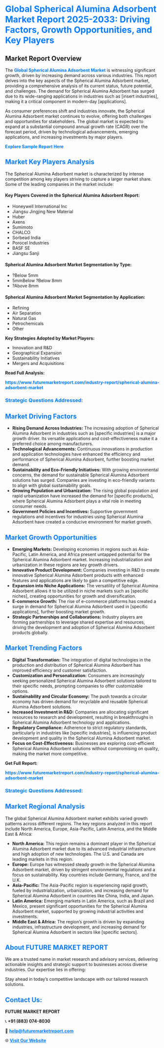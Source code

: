 <h1 style="color: #007BFF;">Global Spherical Alumina Adsorbent Market Report 2025-2033: Driving Factors, Growth Opportunities, and Key Players</h1>

<section id="overview">
<h2>Market Report Overview</h2>
<p>The <a href="https://www.futuremarketreport.com/industry-report/spherical-alumina-adsorbent-market" style="color: #007BFF; text-decoration: none;"><strong>Global Spherical Alumina Adsorbent Market</strong></a> is witnessing significant growth, driven by increasing demand across various industries. This report delves into the key aspects of the Spherical Alumina Adsorbent market, providing a comprehensive analysis of its current status, future potential, and challenges. The demand for Spherical Alumina Adsorbent has surged due to its wide-ranging applications in industries such as [insert industries], making it a critical component in modern-day [applications].</p>
<p>As consumer preferences shift and industries innovate, the Spherical Alumina Adsorbent market continues to evolve, offering both challenges and opportunities for stakeholders. The global market is expected to expand at a substantial compound annual growth rate (CAGR) over the forecast period, driven by technological advancements, emerging applications, and increasing investments by major players.</p>
</section>

<section id="overview">
<p><a href="https://www.futuremarketreport.com/request-sample/reportId=114694" style="color: #007BFF; text-decoration: none;"><strong>Explore Sample Report Here</strong></a></p>
</section>

<section id="key-players">
<h2 style="color: #007BFF;">Market Key Players Analysis</h2>
<p>The Spherical Alumina Adsorbent market is characterized by intense competition among key players striving to capture a larger market share. Some of the leading companies in the market include:</p>
<h4>Key Players Covered in the Spherical Alumina Adsorbent Report:</h4>
<ul><li>Honeywell International Inc</li><li>Jiangsu Jingjing New Material</li><li>Huber</li><li>Axens</li><li>Sumimoto</li><li>CHALCO</li><li>Sorbead India</li><li>Porocel Industries</li><li>BASF SE</li><li>Jiangsu Sanji</li></ul>
<h4>Spherical Alumina Adsorbent Market Segmentation by Type:</h4>
<ul><li>?Below 5mm</li><li>5mmBelow ?Below 8mm</li><li>?Above 8mm</li></ul>

<h4>Spherical Alumina Adsorbent Market Segmentation by Application:</h4>
<ul><li>Refining</li><li>Air Separation</li><li>Natural Gas</li><li>Petrochemicals</li><li>Other</li></ul>
<p><strong>Key Strategies Adopted by Market Players:</strong></p>
<ul>
<li>Innovation and R&D</li>
<li>Geographical Expansion</li>
<li>Sustainability Initiatives</li>
<li>Mergers and Acquisitions</li>
</ul>
</section>

<section>
<p><strong>Read Full Analysis: </strong></p><a href="https://www.futuremarketreport.com/industry-report/spherical-alumina-adsorbent-market" style="color: #007BFF; text-decoration: none;"><strong>https://www.futuremarketreport.com/industry-report/spherical-alumina-adsorbent-market</strong></a>
<h3 style="color: #007BFF;">Strategic Questions Addressed:</h3>
</section>

<section id="driving-factors">
<h2 style="color: #007BFF;">Market Driving Factors</h2>
<ul>
<li><strong>Rising Demand Across Industries:</strong> The increasing adoption of Spherical Alumina Adsorbent in industries such as [specific industries] is a major growth driver. Its versatile applications and cost-effectiveness make it a preferred choice among manufacturers.</li>
<li><strong>Technological Advancements:</strong> Continuous innovations in production and application technologies have enhanced the efficiency and performance of Spherical Alumina Adsorbent, further boosting market demand.</li>
<li><strong>Sustainability and Eco-Friendly Initiatives:</strong> With growing environmental concerns, the demand for sustainable Spherical Alumina Adsorbent solutions has surged. Companies are investing in eco-friendly variants to align with global sustainability goals.</li>
<li><strong>Growing Population and Urbanization:</strong> The rising global population and rapid urbanization have increased the demand for [specific products], where Spherical Alumina Adsorbent plays a vital role in meeting consumer needs.</li>
<li><strong>Government Policies and Incentives:</strong> Supportive government regulations and incentives for industries using Spherical Alumina Adsorbent have created a conducive environment for market growth.</li>
</ul>
</section>

<section id="growth-opportunities">
<h2 style="color: #007BFF;">Market Growth Opportunities</h2>
<ul>
<li><strong>Emerging Markets:</strong> Developing economies in regions such as Asia-Pacific, Latin America, and Africa present untapped potential for the Spherical Alumina Adsorbent market. Increasing industrialization and urbanization in these regions are key growth drivers.</li>
<li><strong>Innovative Product Development:</strong> Companies investing in R&D to create innovative Spherical Alumina Adsorbent products with enhanced features and applications are likely to gain a competitive edge.</li>
<li><strong>Expansion into Niche Applications:</strong> The versatility of Spherical Alumina Adsorbent allows it to be utilized in niche markets such as [specific niches], creating opportunities for growth and diversification.</li>
<li><strong>E-commerce Growth:</strong> The rise of e-commerce platforms has created a surge in demand for Spherical Alumina Adsorbent used in [specific applications], further boosting market growth.</li>
<li><strong>Strategic Partnerships and Collaborations:</strong> Industry players are forming partnerships to leverage shared expertise and resources, driving the development and adoption of Spherical Alumina Adsorbent products globally.</li>
</ul>
</section>

<section id="trending-factors">
<h2 style="color: #007BFF;">Market Trending Factors</h2>
<ul>
<li><strong>Digital Transformation:</strong> The integration of digital technologies in the production and distribution of Spherical Alumina Adsorbent has improved efficiency and customer satisfaction.</li>
<li><strong>Customization and Personalization:</strong> Consumers are increasingly seeking personalized Spherical Alumina Adsorbent solutions tailored to their specific needs, prompting companies to offer customizable options.</li>
<li><strong>Sustainability and Circular Economy:</strong> The push towards a circular economy has driven demand for recyclable and reusable Spherical Alumina Adsorbent solutions.</li>
<li><strong>Increased Investment in R&D:</strong> Companies are allocating significant resources to research and development, resulting in breakthroughs in Spherical Alumina Adsorbent technology and applications.</li>
<li><strong>Regulatory Compliance:</strong> Adherence to strict regulatory standards, particularly in industries like [specific industries], is influencing product development and quality in the Spherical Alumina Adsorbent market.</li>
<li><strong>Focus on Cost-Effectiveness:</strong> Businesses are exploring cost-efficient Spherical Alumina Adsorbent solutions without compromising on quality, making the market more competitive.</li>
</ul>
</section>

<section>
<p><strong>Get Full Report: </strong></p><a href="https://www.futuremarketreport.com/industry-report/spherical-alumina-adsorbent-market" style="color: #007BFF; text-decoration: none;"><strong>https://www.futuremarketreport.com/industry-report/spherical-alumina-adsorbent-market</strong></a>
<h3 style="color: #007BFF;">Strategic Questions Addressed:</h3>
</section>


<section id="regional-analysis">
<h2 style="color: #007BFF;">Market Regional Analysis</h2>
<p>The global Spherical Alumina Adsorbent market exhibits varied growth patterns across different regions. The key regions analyzed in this report include North America, Europe, Asia-Pacific, Latin America, and the Middle East & Africa:</p>
<ul>
<li><strong>North America:</strong> This region remains a dominant player in the Spherical Alumina Adsorbent market due to its advanced industrial infrastructure and high adoption of new technologies. The U.S. and Canada are leading markets in this region.</li>
<li><strong>Europe:</strong> Europe has witnessed steady growth in the Spherical Alumina Adsorbent market, driven by stringent environmental regulations and a focus on sustainability. Key countries include Germany, France, and the U.K.</li>
<li><strong>Asia-Pacific:</strong> The Asia-Pacific region is experiencing rapid growth, fueled by industrialization, urbanization, and increasing demand for Spherical Alumina Adsorbent in countries like China, India, and Japan.</li>
<li><strong>Latin America:</strong> Emerging markets in Latin America, such as Brazil and Mexico, present significant opportunities for the Spherical Alumina Adsorbent market, supported by growing industrial activities and investments.</li>
<li><strong>Middle East & Africa:</strong> The region’s growth is driven by expanding industries, infrastructure development, and increasing demand for Spherical Alumina Adsorbent in sectors like [specific sectors].</li>
</ul>
</section>

<footer>
<h2 style="color: #007BFF;">About FUTURE MARKET REPORT</h2>
<p>We are a trusted name in market research and advisory services, delivering actionable insights and strategic support to businesses across diverse industries. Our expertise lies in offering:</p>

<p>Stay ahead in today’s competitive landscape with our tailored research solutions.</p>

<h2 style="color: #007BFF;">Contact Us:</h2>
<p><strong>FUTURE MARKET REPORT</strong></p>
<p>📞 <strong>+91 (883) 074-8030</strong></p>
<p>📧 <strong><a href="mailto:help@futuremarketreport.com" style="color: #007BFF;">help@futuremarketreport.com</a></strong></p>
<p>🌐 <strong><a href="https://www.futuremarketreport.com/" style="color: #007BFF;">Visit Our Website</a></strong></p>
</footer>